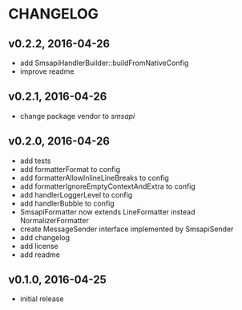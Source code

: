 # CHANGELOG

## v0.2.2, 2016-04-26
* add SmsapiHandlerBuilder::buildFromNativeConfig
* improve readme

## v0.2.1, 2016-04-26
* change package vendor to *smsapi*

## v0.2.0, 2016-04-26
* add tests
* add formatterFormat to config
* add formatterAllowInlineLineBreaks to config
* add formatterIgnoreEmptyContextAndExtra to config
* add handlerLoggerLevel to config
* add handlerBubble to config
* SmsapiFormatter now extends LineFormatter instead NormalizerFormatter
* create MessageSender interface implemented by SmsapiSender
* add changelog
* add license
* add readme

## v0.1.0, 2016-04-25
* initial release
